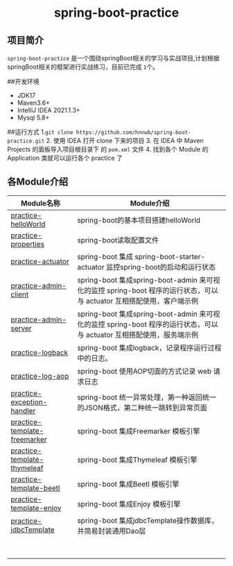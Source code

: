 <h1 align="center">spring-boot-practice</h1>

## 项目简介

`spring-boot-practice` 是一个围绕springBoot相关的学习与实战项目,计划根据springBoot相关的框架进行实战练习，目前已完成 `1`个。

##开发环境

- JDK17
- Maven3.6+
- IntelliJ IDEA 2021.1.3+
- Mysql 5.8+

##运行方式
1.`git clone https://github.com/hnnwb/spring-boot-practice.git`
2. 使用 IDEA 打开 clone 下来的项目
3. 在 IDEA 中 Maven Projects 的面板导入项目根目录下 的 `pom.xml` 文件
4. 找到各个 Module 的 Application 类就可以运行各个 practice 了

## 各Module介绍


| Module名称                                                     | Module介绍                                                                                                            |
| ---------------------------------------------------------------- | ----------------------------------------------------------------------------------------------------------------------- |
| [practice-helloWorld](./practice-helloworld)                   | spring-boot的基本项目搭建helloWorld                                                                                   |
| [practice-properties](./practice-properties)                   | spring-boot读取配置文件                                                                                               |
| [practice-actuator](./practice-actuator)                       | spring-boot 集成 spring-boot-starter-actuator 监控spring-boot的启动和运行状态                                         |
| [practice-admin-client](./practice-admin-client)               | spring-boot 集成spring-boot-admin 来可视化的监控 spring-boot 程序的运行状态，可以与 actuator 互相搭配使用，客户端示例 |
| [practice-admin-server](./practice-admin-server)               | spring-boot 集成spring-boot-admin 来可视化的监控 spring-boot 程序的运行状态，可以与 actuator 互相搭配使用，服务端示例 |
| [practice-logback](./practice-logback)                         | spring-boot 集成logback，记录程序运行过程中的日志。                                                                   |
| [practice-log-aop](./practice-log-aop)                         | spring-boot 使用AOP切面的方式记录 web 请求日志                                                                        |
| [practice-exception-handler](./practice-exception-handler)     | spring-boot 统一异常处理，第一种返回统一的JSON格式，第二种统一跳转到异常页面                                          |
| [practice-template-freemarker](./practice-template-freemarker) | spring-boot 集成Freemarker 模板引擎                                                                                   |
| [practice-template-thymeleaf](./practice-template-thymeleaf)   | spring-boot 集成Thymeleaf 模板引擎                                                                                    |
| [practice-template-beetl](./practice-template-beetl)           | spring-boot 集成Beetl 模板引擎                                                                                        |
| [practice-template-enjoy](./practice-template-enjoy)           | spring-boot 集成Enjoy 模板引擎                                                                                        |
| [practice-jdbcTemplate](./practice-jdbcTemplate)               | spring-boot 集成jdbcTemplate操作数据库，并简易封装通用Dao层                                                           |
|                                                                |                                                                                                                       |
|                                                                |                                                                                                                       |
|                                                                |                                                                                                                       |
|                                                                |                                                                                                                       |
|                                                                |                                                                                                                       |
|                                                                |                                                                                                                       |
|                                                                |                                                                                                                       |
|                                                                |                                                                                                                       |
